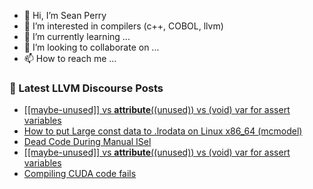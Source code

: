 - 👋 Hi, I’m Sean Perry
- 👀 I’m interested in compilers (c++, COBOL, llvm)
- 🌱 I’m currently learning ...
- 💞️ I’m looking to collaborate on ...
- 📫 How to reach me ...

<!---
s66perry/s66perry is a ✨ special ✨ repository because its `README.md` (this file) appears on your GitHub profile.
You can click the Preview link to take a look at your changes.
--->
### 📕 Latest LLVM Discourse Posts

<!-- DISCOURSE-LLVM:START -->
- [[[maybe-unused]] vs __attribute__&lpar;&lpar;unused&rpar;&rpar; vs &lpar;void&rpar; var for assert variables](https://discourse.llvm.org/t/maybe-unused-vs-attribute-unused-vs-void-var-for-assert-variables/64212?page=2#post_26)
- [How to put Large const data to .lrodata on Linux x86_64 &lpar;mcmodel&rpar;](https://discourse.llvm.org/t/how-to-put-large-const-data-to-lrodata-on-linux-x86-64-mcmodel/61362#post_2)
- [Dead Code During Manual ISel](https://discourse.llvm.org/t/dead-code-during-manual-isel/70877#post_1)
- [[[maybe-unused]] vs __attribute__&lpar;&lpar;unused&rpar;&rpar; vs &lpar;void&rpar; var for assert variables](https://discourse.llvm.org/t/maybe-unused-vs-attribute-unused-vs-void-var-for-assert-variables/64212?page=2#post_25)
- [Compiling CUDA code fails](https://discourse.llvm.org/t/compiling-cuda-code-fails/61240#post_17)
<!-- DISCOURSE-LLVM:END -->
